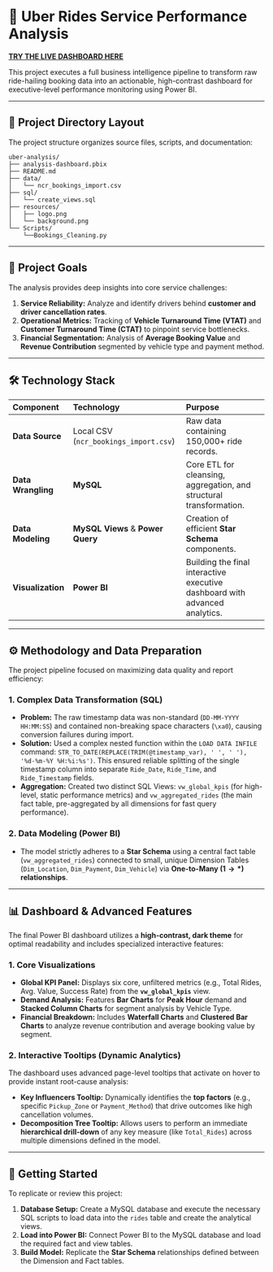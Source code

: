 # 🚗 Uber Rides Service Performance Analysis

[**TRY THE LIVE DASHBOARD HERE**](https://app.powerbi.com/view?r=eyJrIjoiZDdmNzNjOGYtZmIwMC00NjI2LTk4ZTUtYzRmMzNkYzRjMzRjIiwidCI6IjdlZTg0MzQ3LWM5MmMtNDFiMi1hYTIyLWNiZDM1NGFiZjcwNSJ9)

This project executes a full business intelligence pipeline to transform raw ride-hailing booking data into an actionable, high-contrast dashboard for executive-level performance monitoring using Power BI.

***

## 📁 Project Directory Layout

The project structure organizes source files, scripts, and documentation:
```
uber-analysis/
├── analysis-dashboard.pbix   
├── README.md                 
├── data/                     
│   └── ncr_bookings_import.csv
├── sql/                      
│   └── create_views.sql
├── resources/                
│   ├── logo.png
│   └── background.png                  
└── Scripts/
    └──Bookings_Cleaning.py
```

***

## 🎯 Project Goals

The analysis provides deep insights into core service challenges:

1.  **Service Reliability:** Analyze and identify drivers behind **customer and driver cancellation rates**.
2.  **Operational Metrics:** Tracking of **Vehicle Turnaround Time (VTAT)** and **Customer Turnaround Time (CTAT)** to pinpoint service bottlenecks.
3.  **Financial Segmentation:** Analysis of **Average Booking Value** and **Revenue Contribution** segmented by vehicle type and payment method.

***

## 🛠️ Technology Stack

| Component | Technology | Purpose |
| :--- | :--- | :--- |
| **Data Source** | Local CSV (`ncr_bookings_import.csv`) | Raw data containing 150,000+ ride records. |
| **Data Wrangling** | **MySQL** | Core ETL for cleansing, aggregation, and structural transformation. |
| **Data Modeling** | **MySQL Views** & **Power Query** | Creation of efficient **Star Schema** components. |
| **Visualization** | **Power BI** | Building the final interactive executive dashboard with advanced analytics. |

***

## ⚙️ Methodology and Data Preparation

The project pipeline focused on maximizing data quality and report efficiency:

### 1. Complex Data Transformation (SQL)
* **Problem:** The raw timestamp data was non-standard (`DD-MM-YYYY HH:MM:SS`) and contained non-breaking space characters (`\xa0`), causing conversion failures during import.
* **Solution:** Used a complex nested function within the `LOAD DATA INFILE` command: `STR_TO_DATE(REPLACE(TRIM(@timestamp_var), ' ', ' '), '%d-%m-%Y %H:%i:%s')`. This ensured reliable splitting of the single timestamp column into separate `Ride_Date`, `Ride_Time`, and `Ride_Timestamp` fields.
* **Aggregation:** Created two distinct SQL Views: `vw_global_kpis` (for high-level, static performance metrics) and `vw_aggregated_rides` (the main fact table, pre-aggregated by all dimensions for fast query performance).

### 2. Data Modeling (Power BI)
* The model strictly adheres to a **Star Schema** using a central fact table (`vw_aggregated_rides`) connected to small, unique Dimension Tables (`Dim_Location`, `Dim_Payment`, `Dim_Vehicle`) via **One-to-Many ($\mathbf{1} \to \mathbf{*}$) relationships**.

***

## 📊 Dashboard & Advanced Features

The final Power BI dashboard utilizes a **high-contrast, dark theme** for optimal readability and includes specialized interactive features:

### 1. Core Visualizations
* **Global KPI Panel:** Displays six core, unfiltered metrics (e.g., Total Rides, Avg. Value, Success Rate) from the **`vw_global_kpis`** view.
* **Demand Analysis:** Features **Bar Charts** for **Peak Hour** demand and **Stacked Column Charts** for segment analysis by Vehicle Type.
* **Financial Breakdown:** Includes **Waterfall Charts** and **Clustered Bar Charts** to analyze revenue contribution and average booking value by segment.

### 2. Interactive Tooltips (Dynamic Analytics)
The dashboard uses advanced page-level tooltips that activate on hover to provide instant root-cause analysis:

* **Key Influencers Tooltip:** Dynamically identifies the **top factors** (e.g., specific `Pickup_Zone` or `Payment_Method`) that drive outcomes like high cancellation volumes.
* **Decomposition Tree Tooltip:** Allows users to perform an immediate **hierarchical drill-down** of any key measure (like `Total_Rides`) across multiple dimensions defined in the model.

***

## 🤝 Getting Started

To replicate or review this project:

1.  **Database Setup:** Create a MySQL database and execute the necessary SQL scripts to load data into the `rides` table and create the analytical views.
2.  **Load into Power BI:** Connect Power BI to the MySQL database and load the required fact and view tables.
3.  **Build Model:** Replicate the **Star Schema** relationships defined between the Dimension and Fact tables.
